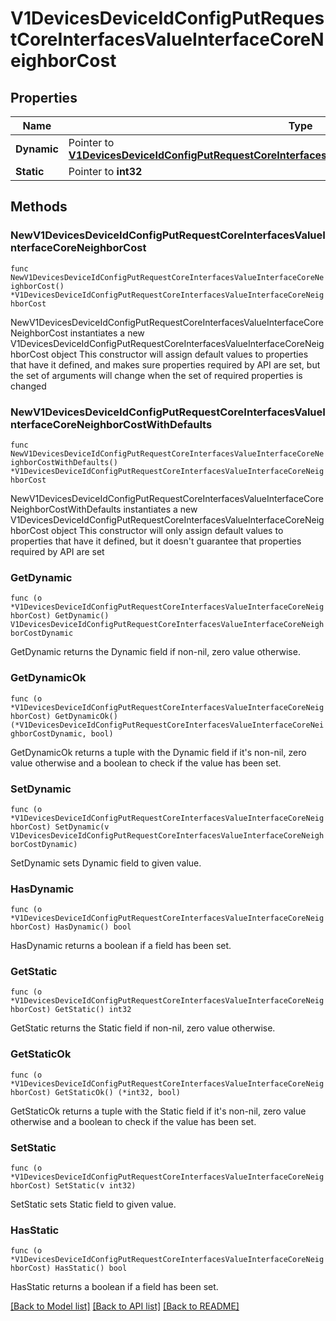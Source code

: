 # V1DevicesDeviceIdConfigPutRequestCoreInterfacesValueInterfaceCoreNeighborCost

## Properties

Name | Type | Description | Notes
------------ | ------------- | ------------- | -------------
**Dynamic** | Pointer to [**V1DevicesDeviceIdConfigPutRequestCoreInterfacesValueInterfaceCoreNeighborCostDynamic**](V1DevicesDeviceIdConfigPutRequestCoreInterfacesValueInterfaceCoreNeighborCostDynamic.md) |  | [optional] 
**Static** | Pointer to **int32** |  | [optional] 

## Methods

### NewV1DevicesDeviceIdConfigPutRequestCoreInterfacesValueInterfaceCoreNeighborCost

`func NewV1DevicesDeviceIdConfigPutRequestCoreInterfacesValueInterfaceCoreNeighborCost() *V1DevicesDeviceIdConfigPutRequestCoreInterfacesValueInterfaceCoreNeighborCost`

NewV1DevicesDeviceIdConfigPutRequestCoreInterfacesValueInterfaceCoreNeighborCost instantiates a new V1DevicesDeviceIdConfigPutRequestCoreInterfacesValueInterfaceCoreNeighborCost object
This constructor will assign default values to properties that have it defined,
and makes sure properties required by API are set, but the set of arguments
will change when the set of required properties is changed

### NewV1DevicesDeviceIdConfigPutRequestCoreInterfacesValueInterfaceCoreNeighborCostWithDefaults

`func NewV1DevicesDeviceIdConfigPutRequestCoreInterfacesValueInterfaceCoreNeighborCostWithDefaults() *V1DevicesDeviceIdConfigPutRequestCoreInterfacesValueInterfaceCoreNeighborCost`

NewV1DevicesDeviceIdConfigPutRequestCoreInterfacesValueInterfaceCoreNeighborCostWithDefaults instantiates a new V1DevicesDeviceIdConfigPutRequestCoreInterfacesValueInterfaceCoreNeighborCost object
This constructor will only assign default values to properties that have it defined,
but it doesn't guarantee that properties required by API are set

### GetDynamic

`func (o *V1DevicesDeviceIdConfigPutRequestCoreInterfacesValueInterfaceCoreNeighborCost) GetDynamic() V1DevicesDeviceIdConfigPutRequestCoreInterfacesValueInterfaceCoreNeighborCostDynamic`

GetDynamic returns the Dynamic field if non-nil, zero value otherwise.

### GetDynamicOk

`func (o *V1DevicesDeviceIdConfigPutRequestCoreInterfacesValueInterfaceCoreNeighborCost) GetDynamicOk() (*V1DevicesDeviceIdConfigPutRequestCoreInterfacesValueInterfaceCoreNeighborCostDynamic, bool)`

GetDynamicOk returns a tuple with the Dynamic field if it's non-nil, zero value otherwise
and a boolean to check if the value has been set.

### SetDynamic

`func (o *V1DevicesDeviceIdConfigPutRequestCoreInterfacesValueInterfaceCoreNeighborCost) SetDynamic(v V1DevicesDeviceIdConfigPutRequestCoreInterfacesValueInterfaceCoreNeighborCostDynamic)`

SetDynamic sets Dynamic field to given value.

### HasDynamic

`func (o *V1DevicesDeviceIdConfigPutRequestCoreInterfacesValueInterfaceCoreNeighborCost) HasDynamic() bool`

HasDynamic returns a boolean if a field has been set.

### GetStatic

`func (o *V1DevicesDeviceIdConfigPutRequestCoreInterfacesValueInterfaceCoreNeighborCost) GetStatic() int32`

GetStatic returns the Static field if non-nil, zero value otherwise.

### GetStaticOk

`func (o *V1DevicesDeviceIdConfigPutRequestCoreInterfacesValueInterfaceCoreNeighborCost) GetStaticOk() (*int32, bool)`

GetStaticOk returns a tuple with the Static field if it's non-nil, zero value otherwise
and a boolean to check if the value has been set.

### SetStatic

`func (o *V1DevicesDeviceIdConfigPutRequestCoreInterfacesValueInterfaceCoreNeighborCost) SetStatic(v int32)`

SetStatic sets Static field to given value.

### HasStatic

`func (o *V1DevicesDeviceIdConfigPutRequestCoreInterfacesValueInterfaceCoreNeighborCost) HasStatic() bool`

HasStatic returns a boolean if a field has been set.


[[Back to Model list]](../README.md#documentation-for-models) [[Back to API list]](../README.md#documentation-for-api-endpoints) [[Back to README]](../README.md)


